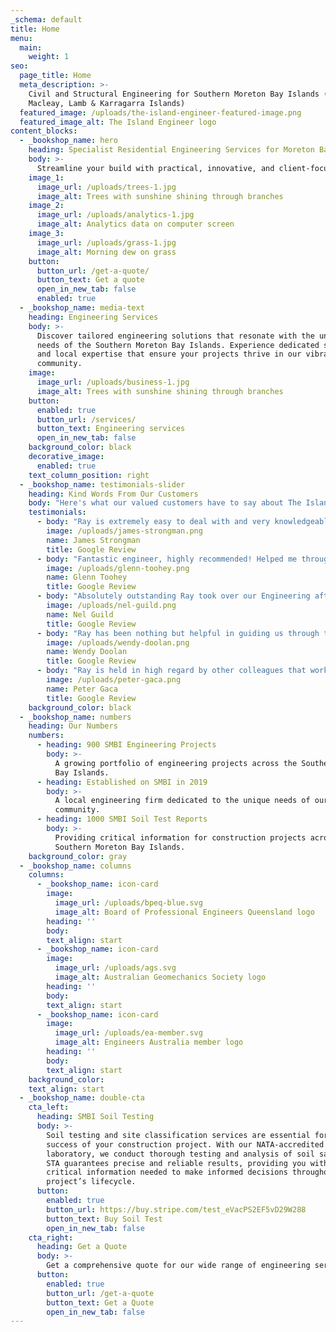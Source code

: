 ```yaml
---
_schema: default
title: Home
menu:
  main:
    weight: 1
seo:
  page_title: Home
  meta_description: >-
    Civil and Structural Engineering for Southern Moreton Bay Islands (Russell,
    Macleay, Lamb & Karragarra Islands)
  featured_image: /uploads/the-island-engineer-featured-image.png
  featured_image_alt: The Island Engineer logo
content_blocks:
  - _bookshop_name: hero
    heading: Specialist Residential Engineering Services for Moreton Bay Islands & South East Qld
    body: >-
      Streamline your build with practical, innovative, and client-focused solutions across soil testing, foundation design, structural engineering, building hydraulics, and compliance inspections
    image_1:
      image_url: /uploads/trees-1.jpg
      image_alt: Trees with sunshine shining through branches
    image_2:
      image_url: /uploads/analytics-1.jpg
      image_alt: Analytics data on computer screen
    image_3:
      image_url: /uploads/grass-1.jpg
      image_alt: Morning dew on grass
    button:
      button_url: /get-a-quote/
      button_text: Get a quote
      open_in_new_tab: false
      enabled: true
  - _bookshop_name: media-text
    heading: Engineering Services
    body: >-
      Discover tailored engineering solutions that resonate with the unique
      needs of the Southern Moreton Bay Islands. Experience dedicated service
      and local expertise that ensure your projects thrive in our vibrant island
      community.
    image:
      image_url: /uploads/business-1.jpg
      image_alt: Trees with sunshine shining through branches
    button:
      enabled: true
      button_url: /services/
      button_text: Engineering services
      open_in_new_tab: false
    background_color: black
    decorative_image:
      enabled: true
    text_column_position: right
  - _bookshop_name: testimonials-slider
    heading: Kind Words From Our Customers
    body: "Here's what our valued customers have to say about The Island Engineer:"
    testimonials: 
      - body: "Ray is extremely easy to deal with and very knowledgeable. Also, his work is delivered in a timely manner and his fees are very reasonable."
        image: /uploads/james-strongman.png
        name: James Strongman
        title: Google Review
      - body: "Fantastic engineer, highly recommended! Helped me through the whole build, with great contacts 5 star"
        image: /uploads/glenn-toohey.png
        name: Glenn Toohey
        title: Google Review
      - body: "Absolutely outstanding Ray took over our Engineering after our original man passed away, he is thorough and excellent at what he does, we are very happy and highly recommended him Nel @ Natalie"
        image: /uploads/nel-guild.png
        name: Nel Guild
        title: Google Review
      - body: "Ray has been nothing but helpful in guiding us through the process of our build on Macleay Island. He is professional, helpful and efficient. Always available with advice and the next step. He's also been able to recommend various businesses for us and every single one has been professional, friendly and efficient, as is Ray himself. I would recommend The Island Engineer to anyone looking to build."
        image: /uploads/wendy-doolan.png
        name: Wendy Doolan
        title: Google Review
      - body: "Ray is held in high regard by other colleagues that work on and around the islands. He goes above and beyond his scope of work to ensure customers are informed and positioned where they need to be. Could not be more grateful."
        image: /uploads/peter-gaca.png
        name: Peter Gaca
        title: Google Review
    background_color: black
  - _bookshop_name: numbers
    heading: Our Numbers
    numbers:
      - heading: 900 SMBI Engineering Projects
        body: >-
          A growing portfolio of engineering projects across the Southern Moreton
          Bay Islands.
      - heading: Established on SMBI in 2019
        body: >-
          A local engineering firm dedicated to the unique needs of our island
          community.
      - heading: 1000 SMBI Soil Test Reports
        body: >-
          Providing critical information for construction projects across the
          Southern Moreton Bay Islands.
    background_color: gray
  - _bookshop_name: columns
    columns:
      - _bookshop_name: icon-card
        image:
          image_url: /uploads/bpeq-blue.svg
          image_alt: Board of Professional Engineers Queensland logo
        heading: ''
        body: 
        text_align: start
      - _bookshop_name: icon-card
        image:
          image_url: /uploads/ags.svg
          image_alt: Australian Geomechanics Society logo
        heading: ''
        body: 
        text_align: start
      - _bookshop_name: icon-card
        image:
          image_url: /uploads/ea-member.svg
          image_alt: Engineers Australia member logo
        heading: ''
        body: 
        text_align: start
    background_color:
    text_align: start
  - _bookshop_name: double-cta
    cta_left:
      heading: SMBI Soil Testing
      body: >-
        Soil testing and site classification services are essential for the
        success of your construction project. With our NATA-accredited
        laboratory, we conduct thorough testing and analysis of soil samples.
        STA guarantees precise and reliable results, providing you with the
        critical information needed to make informed decisions throughout your
        project’s lifecycle.
      button:
        enabled: true
        button_url: https://buy.stripe.com/test_eVacPS2EF5vD29W288
        button_text: Buy Soil Test
        open_in_new_tab: false
    cta_right:
      heading: Get a Quote
      body: >-
        Get a comprehensive quote for our wide range of engineering services. From SMBI Foundation Design to Residential Structural Engineering across Moreton Bay Islands and Redland City. We offer specialized reports, risk assessments, and Construction Management Plans tailored to local council requirements. Contact us for expert solutions customized to your project's unique needs.
      button:
        enabled: true
        button_url: /get-a-quote
        button_text: Get a Quote
        open_in_new_tab: false
---
```

